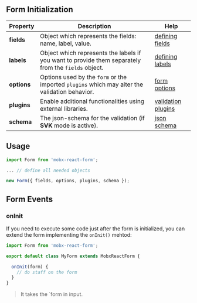 ## Form Initialization

| Property | Description | Help |
|---|---|---|
| **fields**    | Object which represents the fields: name, label, value. | [defining fields](https://github.com/foxhound87/mobx-react-form/blob/master/docs/DefiningFields.md) |
| **labels**    | Object which represents the labels if you want to provide them separately from the `fields` object. | [defining labels](https://github.com/foxhound87/mobx-react-form/blob/master/docs/DefiningFields.md#defining-labels-separately) |
| **options**   | Options used by the `form` or the imported `plugins` which may alter the validation behavior. | [form options](https://github.com/foxhound87/mobx-react-form/blob/master/DOCUMENTATION.md#form-options) |
| **plugins**   | Enable additional functionalities using external libraries. | [validation plugins](https://github.com/foxhound87/mobx-react-form/blob/master/DOCUMENTATION.md#validation-plugins) |
| **schema**    | The json-schema for the validation (if **SVK** mode is active). | [json schema](http://json-schema.org) |

## Usage

``` javascript
import Form from 'mobx-react-form';

... // define all needed objects

new Form({ fields, options, plugins, schema });
```

## Form Events

### onInit

If you need to execute some code just after the form is initialized,
you can extend the form implementing the `onInit()` mehtod:

```javascript
import Form from 'mobx-react-form';

export default class MyForm extends MobxReactForm {

  onInit(form) {
    // do staff on the form
  }
}
```

> It takes the `form in input.

